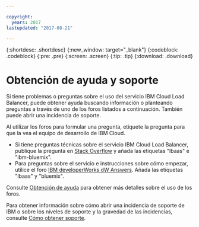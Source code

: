 ```yaml
---

copyright:
  years: 2017
lastupdated: "2017-08-21"

---
```


{:shortdesc: .shortdesc}
{:new_window: target="_blank"}
{:codeblock: .codeblock}
{:pre: .pre}
{:screen: .screen}
{:tip: .tip}
{:download: .download}

# Obtención de ayuda y soporte

Si tiene problemas o preguntas sobre el uso del servicio IBM Cloud Load Balancer, puede obtener ayuda buscando información o planteando preguntas a través de uno de los foros listados a continuación. También puede abrir una incidencia de soporte.

Al utilizar los foros para formular una pregunta, etiquete la pregunta para que la vea el equipo de desarrollo de IBM Cloud. 

* Si tiene preguntas técnicas sobre el servicio IBM Cloud Load Balancer, publique la pregunta en [Stack Overflow](https://stackoverflow.com/search?q=lbaas+ibm-bluemix) y añada las etiquetas "lbaas" e "ibm-bluemix".
* Para preguntas sobre el servicio e instrucciones sobre cómo empezar, utilice el foro
[IBM developerWorks dW Answers](https://developer.ibm.com/answers/topics/lbaas.html?smartspace=bluemix). Añada las etiquetas "lbaas" y "bluemix".

Consulte [Obtención de ayuda](https://console.bluemix.net/docs/support/index.html#getting-help) para obtener más detalles sobre el uso de los foros.

Para obtener información sobre cómo abrir una incidencia de soporte de IBM o sobre los niveles de soporte y la gravedad de las incidencias, consulte [Cómo obtener soporte](https://console.bluemix.net/docs/support/index.html#contacting-support).
